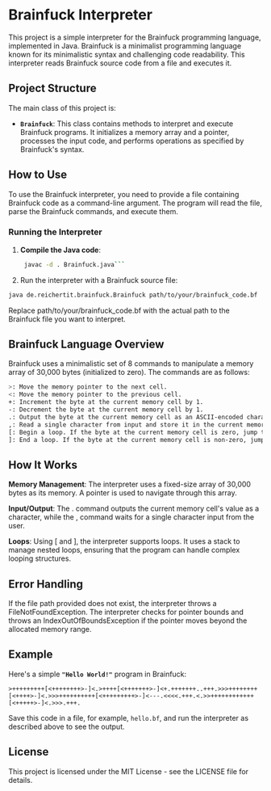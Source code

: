 # Brainfuck Interpreter

This project is a simple interpreter for the Brainfuck programming language, implemented in Java. Brainfuck is a minimalist programming language known for its minimalistic syntax and challenging code readability. This interpreter reads Brainfuck source code from a file and executes it.

## Project Structure

The main class of this project is:

- **`Brainfuck`**: This class contains methods to interpret and execute Brainfuck programs. It initializes a memory array and a pointer, processes the input code, and performs operations as specified by Brainfuck's syntax.

## How to Use

To use the Brainfuck interpreter, you need to provide a file containing Brainfuck code as a command-line argument. The program will read the file, parse the Brainfuck commands, and execute them.

### Running the Interpreter

1. **Compile the Java code**:

   ```bash
    javac -d . Brainfuck.java```
2. Run the interpreter with a Brainfuck source file:

```bash
java de.reichertit.brainfuck.Brainfuck path/to/your/brainfuck_code.bf
```
Replace path/to/your/brainfuck_code.bf with the actual path to the Brainfuck file you want to interpret.

## Brainfuck Language Overview
Brainfuck uses a minimalistic set of 8 commands to manipulate a memory array of 30,000 bytes (initialized to zero). The commands are as follows:

```bash
>: Move the memory pointer to the next cell.
<: Move the memory pointer to the previous cell.
+: Increment the byte at the current memory cell by 1.
-: Decrement the byte at the current memory cell by 1.
.: Output the byte at the current memory cell as an ASCII-encoded character.
,: Read a single character from input and store it in the current memory cell.
[: Begin a loop. If the byte at the current memory cell is zero, jump to the matching ].
]: End a loop. If the byte at the current memory cell is non-zero, jump back to the matching [.
```
## How It Works
**Memory Management**: The interpreter uses a fixed-size array of 30,000 bytes as its memory. A pointer is used to navigate through this array.  
  
**Input/Output**: The . command outputs the current memory cell's value as a character, while the , command waits for a single character input from the user.  
  
**Loops**: Using [ and ], the interpreter supports loops. It uses a stack to manage nested loops, ensuring that the program can handle complex looping structures.  
## Error Handling
If the file path provided does not exist, the interpreter throws a FileNotFoundException.
The interpreter checks for pointer bounds and throws an IndexOutOfBoundsException if the pointer moves beyond the allocated memory range.

## Example
Here's a simple **`"Hello World!"`** program in Brainfuck:

```brainfuck
>+++++++++[<++++++++>-]<.>++++[<+++++++>-]<+.+++++++..+++.>>>++++++++[<++++>-]<.>>>++++++++++[<+++++++++>-]<---.<<<<.+++.<.>>++++++++++++[<+++++>-]<.>>>.+++.
```

Save this code in a file, for example, `hello.bf`, and run the interpreter as described above to see the output.

## License
This project is licensed under the MIT License - see the LICENSE file for details.

